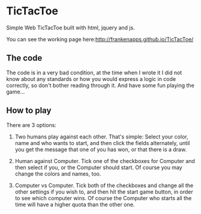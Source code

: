# TicTacToe
Simple Web TicTacToe built with html, jquery and js.

You can see the working page here:http://frankenapps.github.io/TicTacToe/

## The code
The code is in a very bad condition, at the time when I wrote it I did not know about any standards or how you would express a logic in code correctly, so don't bother reading through it. And have some fun playing the game...

## How to play
There are 3 options:

1. Two humans play against each other. That's simple: Select your color, name and who wants to start, and then click the fields alternately, until you get the message that one of you has won, or that there is a draw.

2. Human against Computer. Tick one of the checkboxes for Computer and then select if you, or the Computer should start. Of course you may change the colors and names, too.

3. Computer vs Computer. Tick both of the checkboxes and change all the other settings if you wish to, and then hit the start game button, in order to see which computer wins. Of course the Computer who starts all the time will have a higher quota than the other one.
